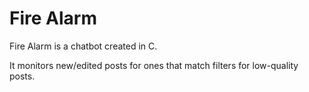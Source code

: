 # Fire Alarm

Fire Alarm is a chatbot created in C.

It monitors new/edited posts for ones that match filters for low-quality posts.


